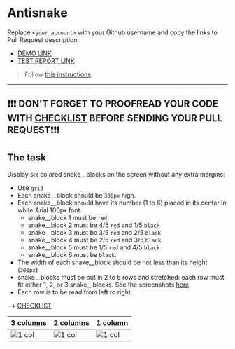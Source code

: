 # Antisnake
Replace `<your_account>` with your Github username and copy the links to Pull Request description:
- [DEMO LINK](https://danulyk05.github.io/layout_antisnake/)
- [TEST REPORT LINK](https://danulyk05.github.io/layout_antisnake/report/html_report/)

> Follow [this instructions](https://github.com/mate-academy/layout_task-guideline#how-to-solve-the-layout-tasks-on-github)
___

## ❗️❗️❗️ DON'T FORGET TO PROOFREAD YOUR CODE WITH [CHECKLIST](https://github.com/mate-academy/layout_antisnake/blob/master/checklist.md) BEFORE SENDING YOUR PULL REQUEST❗️❗️❗️

## The task
Display six colored snake__blocks on the screen without any extra margins:

- Use `grid`
- Each snake__block should be `300px` high.
- Each snake__block should have its number (1 to 6) placed in its center in white Arial 100px font.
  - snake__block 1 must be `red`
  - snake__block 2 must be 4/5 `red` and 1/5 `black`
  - snake__block 3 must be 3/5 `red` and 2/5 `black`
  - snake__block 4 must be 2/5 `red` and 3/5 `black`
  - snake__block 5 must be 1/5 `red` and 4/5 `black`
  - snake__block 6 must be `black`.
- The width of each snake__block should be not less than its height (`300px`)
- snake__blocks must be put in 2 to 6 rows and stretched: each row must fit either 1, 2, or 3 snake__blocks.
  See the screenshots [here](./reference).
- Each row is to be read from left ro right.

--> [CHECKLIST](https://github.com/mate-academy/layout_antisnake/blob/master/checklist.md)

| 3 columns | 2 columns | 1 column |
| --------- | --------- | -------- |
| ![1 col](./reference/900.png) | ![1 col](./reference/750.png) | ![1 col](./reference/450.png) |
